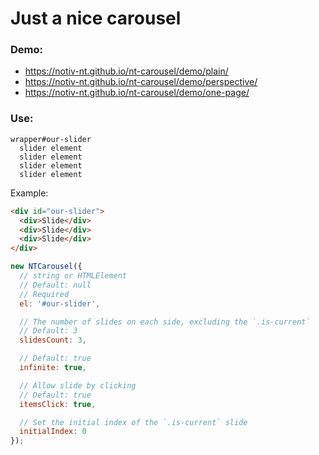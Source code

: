 # Just a nice carousel

### Demo:
- https://notiv-nt.github.io/nt-carousel/demo/plain/
- https://notiv-nt.github.io/nt-carousel/demo/perspective/
- https://notiv-nt.github.io/nt-carousel/demo/one-page/


### Use:

```
wrapper#our-slider
  slider element
  slider element
  slider element
  slider element
```

Example:
```html
<div id="our-slider">
  <div>Slide</div>
  <div>Slide</div>
  <div>Slide</div>
</div>
```

```javascript
new NTCarousel({
  // string or HTMLElement
  // Default: null
  // Required
  el: '#our-slider',

  // The number of slides on each side, excluding the `.is-current`
  // Default: 3
  slidesCount: 3,

  // Default: true
  infinite: true,

  // Allow slide by clicking
  // Default: true
  itemsClick: true,

  // Set the initial index of the `.is-current` slide
  initialIndex: 0
});
```
